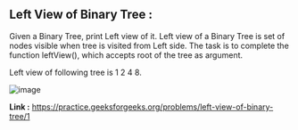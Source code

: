 ## Left View of Binary Tree :

Given a Binary Tree, print Left view of it. Left view of a Binary Tree is set of nodes visible when tree is visited from Left side. The task is to complete the function leftView(), which accepts root of the tree as argument.

Left view of following tree is 1 2 4 8.

![image](https://user-images.githubusercontent.com/23376002/158555266-3c888964-536e-41a6-8b79-258135d0c282.png)

**Link :** https://practice.geeksforgeeks.org/problems/left-view-of-binary-tree/1



